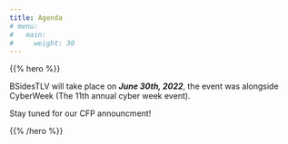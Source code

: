```yaml
---
title: Agenda
# menu:
#   main:
#     weight: 30
---
```


{{% hero %}}

BSidesTLV will take place on **_June 30th, 2022_**, the event was alongside CyberWeek (The 11th annual cyber week event).  

Stay tuned for our CFP announcment!

{{% /hero %}}
